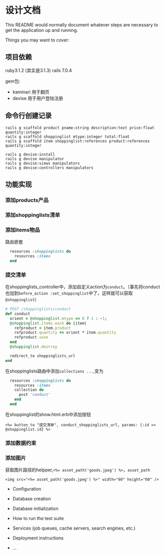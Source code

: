 # 设计文档

This README would normally document whatever steps are necessary to get the
application up and running.

Things you may want to cover:

## 项目依赖
ruby3.1.2 (其实是3.1.3)
rails 7.0.4

gem包:
- kaminari 用于翻页
- devise  用于用户登陆注册

## 命令行创建记录
```
rails g scaffold product pname:string description:text price:float quantity:integer
rails g scaffold shoppinglist mtype:integer total:float
rails g scaffold item shoppinglist:references product:references quantity:integer

rails g devise:install
rails g devise manipulator
rails g devise:views manipulators
rails g devise:controllers manipulators
```

## 功能实现
### 添加products产品

### 添加shoppinglists清单

### 添加items物品
路由嵌套
```ruby
  resources :shoppinglists do
    resources :items
  end
```

### 提交清单
在shoppinglists_controller中，添加自定义action为`conduct`。（事先将conduct也加到`before_action :set_shoppinglist`中了，这样就可以获取`@shoppinglist`）
```ruby
# POST /shoppinglists/conduct
def conduct
  orient = @shoppinglist.mtype == 0 ? 1 : -1;
  @shoppinglist.items.each do |item|
    refproduct = item.product
    refproduct.quantity += orient * item.quantity
    refproduct.save
  end
  @shoppinglist.destroy

  redirect_to shoppinglists_url
end
```

在shoppinglists路由中添加`collections ...`,变为
```ruby
  resources :shoppinglists do
    resources :items
    collection do
      post 'conduct'
    end
  end
```

在shoppinglist的show.html.erb中添加按钮
```erb
<%= button_to "提交清单", conduct_shoppinglists_url, params: {:id => @shoppinglist.id} %>
```

### 添加数据约束

### 添加图片
获取图片路径的helpper,`<%= asset_path('goods.jpeg') %>`，`asset_path`

```erb
<img src="<%= asset_path('goods.jpeg') %>" width="60" height="60" />
```

* Configuration

* Database creation

* Database initialization

* How to run the test suite

* Services (job queues, cache servers, search engines, etc.)

* Deployment instructions

* ...
